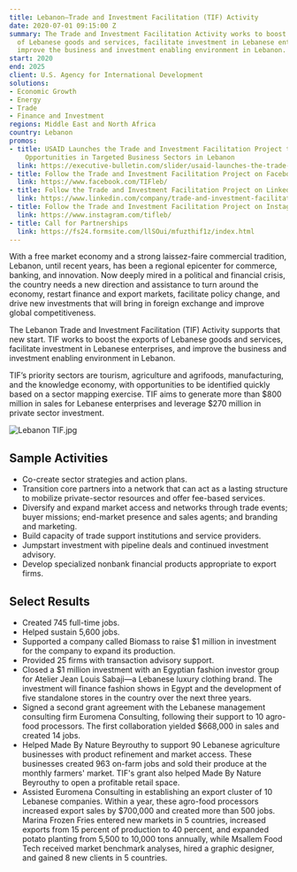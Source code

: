 ```yaml
---
title: Lebanon—Trade and Investment Facilitation (TIF) Activity
date: 2020-07-01 09:15:00 Z
summary: The Trade and Investment Facilitation Activity works to boost the exports
  of Lebanese goods and services, facilitate investment in Lebanese enterprises, and
  improve the business and investment enabling environment in Lebanon.
start: 2020
end: 2025
client: U.S. Agency for International Development
solutions:
- Economic Growth
- Energy
- Trade
- Finance and Investment
regions: Middle East and North Africa
country: Lebanon
promos:
- title: USAID Launches the Trade and Investment Facilitation Project to Enhance Economic
    Opportunities in Targeted Business Sectors in Lebanon
  link: https://executive-bulletin.com/slider/usaid-launches-the-trade-and-investment-facilitation-tif-project-to-enhance-economic-opportunities-in-targeted-business-sectors-in-lebanon
- title: Follow the Trade and Investment Facilitation Project on Facebook
  link: https://www.facebook.com/TIFleb/
- title: Follow the Trade and Investment Facilitation Project on LinkedIn
  link: https://www.linkedin.com/company/trade-and-investment-facilitation-project/
- title: Follow the Trade and Investment Facilitation Project on Instagram
  link: https://www.instagram.com/tifleb/
- title: Call for Partnerships
  link: https://fs24.formsite.com/llSOui/mfuzthif1z/index.html
---
```


With a free market economy and a strong laissez-faire commercial tradition, Lebanon, until recent years, has been a regional epicenter for commerce, banking, and innovation. Now deeply mired in a political and financial crisis, the country needs a new direction and assistance to turn around the economy, restart finance and export markets, facilitate policy change, and drive new investments that will bring in foreign exchange and improve global competitiveness. 

The Lebanon Trade and Investment Facilitation (TIF) Activity supports that new start. TIF works to boost the exports of Lebanese goods and services, facilitate investment in Lebanese enterprises, and improve the business and investment enabling environment in Lebanon.
 
TIF’s priority sectors are tourism, agriculture and agrifoods, manufacturing, and the knowledge economy, with opportunities to be identified quickly based on a sector mapping exercise. TIF aims to generate more than $800 million in sales for Lebanese enterprises and leverage $270 million in private sector investment. 

![Lebanon TIF.jpg](/uploads/Lebanon%20TIF.jpg)

## Sample Activities

* Co-create sector strategies and action plans.
* Transition core partners into a network that can act as a lasting structure to mobilize private-sector resources and offer fee-based services.
* Diversify and expand market access and networks through trade events; buyer missions; end-market presence and sales agents; and branding and marketing.
* Build capacity of trade support institutions and service providers.
* Jumpstart investment with pipeline deals and continued investment advisory.
* Develop specialized nonbank financial products appropriate to export firms. 

## Select Results

* Created 745 full-time jobs. 
* Helped sustain 5,600 jobs.
* Supported a company called Biomass to raise $1 million in investment for the company to expand its production.
* Provided 25 firms with transaction advisory support.
* Closed a $1 million investment with an Egyptian fashion investor group for Atelier Jean Louis Sabaji—a Lebanese luxury clothing brand. The investment will finance fashion shows in Egypt and the development of five standalone stores in the country over the next three years.
*  Signed a second grant agreement with the Lebanese management consulting firm Euromena Consulting, following their support to 10 agro-food processors. The first collaboration yielded $668,000 in sales and created 14 jobs. 
* Helped Made By Nature Beyrouthy to support 90 Lebanese agriculture businesses with product refinement and market access. These businesses created 963 on-farm jobs and sold their produce at the monthly farmers' market. TIF's grant also helped Made By Nature Beyrouthy to open a profitable retail space.
* Assisted Euromena Consulting in establishing an export cluster of 10 Lebanese companies. Within a year, these agro-food processors increased export sales by $700,000 and created more than 500 jobs. Marina Frozen Fries entered new markets in 5 countries, increased exports from 15 percent of production to 40 percent, and expanded potato planting from 5,500 to 10,000 tons annually, while Msallem Food Tech received market benchmark analyses, hired a graphic designer, and gained 8 new clients in 5 countries.